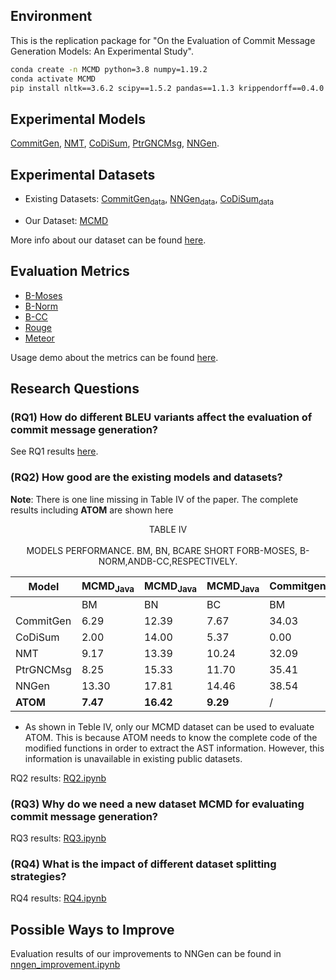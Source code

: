 ## Environment

This is the replication package for "On the Evaluation of Commit Message Generation Models: An Experimental Study".

```sh
conda create -n MCMD python=3.8 numpy=1.19.2
conda activate MCMD
pip install nltk==3.6.2 scipy==1.5.2 pandas==1.1.3 krippendorff==0.4.0 scikit-learn==0.24.1 sumeval==0.2.2
```

## Experimental Models

[CommitGen][CommitGen], [NMT][NMT], [CoDiSum][CoDiSum], [PtrGNCMsg][PtrGNCMsg], [NNGen][NNGen].


## Experimental Datasets

- Existing Datasets: [CommitGen<sub>data</sub>][CommitGen_data], [NNGen<sub>data</sub>][NNGen_data], [CoDiSum<sub>data</sub>][CoDiSum_data]

- Our Dataset: [MCMD][MCMD]

More info about our dataset can be found [here](dataset/ReadMe.md).

## Evaluation Metrics

- [B-Moses](metrics/B-Moses.perl)
- [B-Norm](metrics/B-Norm.py)
- [B-CC](metrics/B-CC.py)
- [Rouge](metrics/Rouge.py)
- [Meteor](metrics/Meteor.py)

Usage demo about the metrics can be found [here](metrics/ReadMe.md).


## Research Questions

### (RQ1) How do different BLEU variants affect the evaluation of commit message generation?


See RQ1 results [here](human_evaluation/ReadMe.md).


### (RQ2) How good are the existing models and datasets?

**Note**: There is one line missing in Table IV of the paper. The complete results including **ATOM** are shown here


<center>TABLE IV</center>
<br/>
<center>MODELS PERFORMANCE. BM, BN, BCARE SHORT FORB-MOSES, B-NORM,ANDB-CC,RESPECTIVELY.</center>

| Model     | MCMD<sub>Java</sub> | MCMD<sub>Java</sub> | MCMD<sub>Java</sub> |Commitgen<sub>data</sub> | Commitgen<sub>data</sub> | Commitgen<sub>data</sub> | NNGen<sub>data</sub> | NNGen<sub>data</sub> | NNGen<sub>data</sub> | CoDiSum<sub>data</sub> | CoDiSum<sub>data</sub> | CoDiSum<sub>data</sub> | 
|-----------|---------------|---------------|---------------|-----------|-----------|-----------|-------------|-------------|-------------|-----------|-----------|-----------|
|           | BM            | BN            | BC            | BM        | BN        | BC        | BM          | BN          | BC          | BM        | BN        | BC        |
| CommitGen | 6.29      | 12.39     | 7.67      |34.03         | 31.11         | 26.00         | 15.08     | 21.60     | 15.48     | 1.33        | 9.37        |  4.17        |
| CoDiSum   |  2.00      | 14.00     | 5.37      |0.00          | 6.88          | 0.49          | 0.00      | 8.03      | 0.86      | 1.74        | 15.45       | 5.72        |
| NMT       | 9.17      | 13.39     | 10.24     |32.09         | 26.66         | 21.51         | 7.46      | 13.82     | 8.28      | 1.32        | 9.93        | 3.81        | 
| PtrGNCMsg |  8.25      | 15.33     | 11.70     |35.41         | 29.86         | 24.82         | 9.69      | 18.96     | 10.39     | 0.81        | 12.71       | 4.77        |
| NNGen     |  13.30     | 17.81     | 14.46     |38.54         | 34.74         | 29.44         | 16.41     | 23.07     | 16.77     | 3.04        | 9.07        | 5.27        |
| **ATOM**      |  **7.47**      | **16.42**     | **9.29**      |/             | /             | /             | /         | /         | /         | /           | /           | /           |

* As shown in Teble IV, only our MCMD dataset can be used to evaluate ATOM. This is because ATOM needs to know the complete code of the modified functions in order to extract the AST information. However, this information is unavailable in existing public datasets.

RQ2 results: [RQ2.ipynb](research_questions/RQ2.ipynb)


### (RQ3) Why do we need a new dataset MCMD for evaluating commit message generation?

RQ3 results: [RQ3.ipynb](research_questions/RQ3.ipynb)


### (RQ4) What is the impact of different dataset splitting strategies?

RQ4 results: [RQ4.ipynb](research_questions/RQ4.ipynb)


## Possible Ways to Improve

Evaluation results of our improvements to NNGen can be found in [nngen_improvement.ipynb](discussion/nngen_improvement.ipynb)


[CommitGen]: https://sjiang1.github.io/commitgen/ "S. Jiang, A. Armaly, and C. McMillan, “Automatically generating commit messages from diffs using neural machine translation,” in ASE, 2017."

[NMT]: https://github.com/epochx/commitgen "P. Loyola, E. Marrese-Taylor, and Y. Matsuo, “A neural architecture for generating natural language descriptions from source code changes,” in ACL. Association for Computational Linguistics, 2017, pp. 287–292."

[CoDiSum]: https://github.com/SoftWiser-group/CoDiSum "S. Xu, Y. Yao, F. Xu, T. Gu, H. Tong, and J. Lu, “Commit message generation for source code changes,” in IJCAI. ijcai.org, 2019, pp. 3975–3981."

[PtrGNCMsg]: https://zenodo.org/record/2542706#.XECK8C277BJ "Q. Liu, Z. Liu, H. Zhu, H. Fan, B. Du, and Y. Qian, “Generating commit messages from diffs using pointer-generator network,” in MSR. IEEE / ACM, 2019, pp. 299–309."

[NNGen]: https://github.com/Tbabm/nngen "Z. Liu, X. Xia, A. E. Hassan, D. Lo, Z. Xing, and X. Wang, “Neuralmachine-translation-based commit message generation: how far are we?” in ASE. ACM, 2018, pp. 373–384."

[CommitGen_data]: https://dl.boxcloud.com/zip_download/zip_download?ProgressReportingKey=0199BB09C96974426BFE1A61F051C6D3&d=43152170708&ZipFileName=NMT_DataSet.zip&Timestamp=1620278305&SharedLink=https%3A%2F%2Fnotredame.box.com%2Fs%2Fwghwpw46x41nu6iulm6qi8j42finuxni&HMAC2=4ae81054b14a58386038b28bd5d03083f3db5f124f03cf44e73f3c02ae7a3496 "CommitGen_data download link"

[NNGen_data]: https://github.com/Tbabm/nngen/tree/master/data "NNGen_data download link"

[CoDiSum_data]: https://github.com/SoftWiser-group/CoDiSum/blob/master/data4CopynetV3.zip "CoDiSum_data download link"

[MCMD]: https://doi.org/10.5281/zenodo.5025758 "Multi-programming-language Commit Message Dataset"
